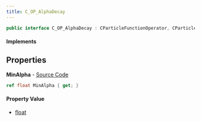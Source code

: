 ```yaml
---
title: C_OP_AlphaDecay
---
```


```csharp
public interface C_OP_AlphaDecay : CParticleFunctionOperator, CParticleFunction, ISchemaClass<CParticleFunction>, ISchemaClass<CParticleFunctionOperator>, ISchemaClass<C_OP_AlphaDecay>, ISchemaField, ISchemaClass, INativeHandle
```

#### Implements

## Properties

**MinAlpha** - [Source Code](https://github.com/swiftly-solution/swiftlys2/blob/main/managed/src/SwiftlyS2.Generated/Schemas/Interfaces/C_OP_AlphaDecay.cs#L16)

```csharp
ref float MinAlpha { get; }
```

#### Property Value

- [float](https://learn.microsoft.com/dotnet/api/system.single)

